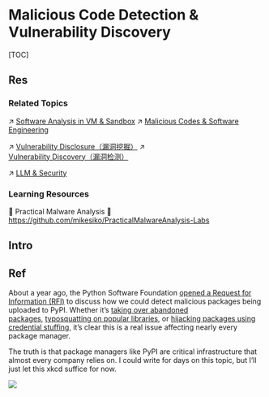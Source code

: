 # Malicious Code Detection & Vulnerability Discovery

[TOC]



## Res
### Related Topics
↗ [Software Analysis in VM & Sandbox](../📌%20Software%20Analysis%20Basics%20Methodologies/📌%20DCA%20(Dynamic%20Code%20Analysis)/Software%20Analysis%20in%20VM%20&%20Sandbox/Software%20Analysis%20in%20VM%20&%20Sandbox.md)
↗ [Malicious Codes & Software Engineering](../../../../⛈️%20Risk%20Management/🐗%20Cybersecurity%20Threats%20&%20Attacks/Malicious%20Codes%20&%20Software%20Engineering/Malicious%20Codes%20&%20Software%20Engineering.md)

↗ [Vulnerability Disclosure（漏洞挖掘）](../../🐒%20Software%20Vulnerability%20&%20Weakness/Vulnerability%20Disclosure（漏洞挖掘）/Vulnerability%20Disclosure（漏洞挖掘）.md)
↗ [Vulnerability Discovery（漏洞检测）](../../🐒%20Software%20Vulnerability%20&%20Weakness/Vulnerability%20Discovery（漏洞检测）/Vulnerability%20Discovery（漏洞检测）.md)

↗ [LLM & Security](../../../../🤖%20AI%20x%20Security/LLM%20&%20Security/LLM%20&%20Security.md)


### Learning Resources
📖 Practical Malware Analysis
🧪 https://github.com/mikesiko/PracticalMalwareAnalysis-Labs



## Intro




## Ref
[从"新"开始学习恶意代码分析——静态分析]: https://www.anquanke.com/post/id/207594#h2-0

[👍 Hunting for Malicious Packages on PyPI]: https://jordan-wright.com/blog/post/2020-11-12-hunting-for-malicious-packages-on-pypi/
About a year ago, the Python Software Foundation [opened a Request for Information (RFI)](https://discuss.python.org/t/what-methods-should-we-implement-to-detect-malicious-content/2240) to discuss how we could detect malicious packages being uploaded to PyPI. Whether it’s [taking over abandoned packages](https://blog.npmjs.org/post/141577284765/kik-left-pad-and-npm), [typosquatting on popular libraries](https://github.com/dateutil/dateutil/issues/984), or [hijacking packages using credential stuffing](https://github.com/ChALkeR/notes/blob/master/Gathering-weak-npm-credentials.md), it’s clear this is a real issue affecting nearly every package manager. 

The truth is that package managers like PyPI are critical infrastructure that almost every company relies on. I could write for days on this topic, but I’ll just let this xkcd suffice for now.

![](../../../../../../../Assets/Pics/Pasted%20image%2020240915011047.png)

[👍 Finding malicious PyPI packages through static code analysis: Meet GuardDog]: https://securitylabs.datadoghq.com/articles/guarddog-identify-malicious-pypi-packages/
